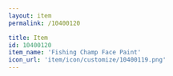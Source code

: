 ```yaml
---
layout: item
permalink: /10400120

title: Item
id: 10400120
item_name: 'Fishing Champ Face Paint'
icon_url: 'item/icon/customize/10400119.png'
---
```

